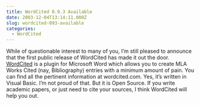```yaml
---
title: WordCited 0.9.3 Available
date: 2003-12-04T13:14:11.000Z
slug: wordcited-093-available
categories:
  - WordCited
---
```

While of questionable interest to many of you, I’m still pleased to announce that the first public release of WordCited has made it out the door. [WordCited][1]  is a plugin for Microsoft Word which allows you to create <span class="caps">MLA</span> Works Cited (nay, Bibliography) entries with a minimum amount of pain. You can find all the pertinent information at wordcited.com. Yes, it’s written in Visual Basic. I’m not proud of that. But it is Open Source. If you write academic papers, or just need to cite your sources, I think WordCited will help you out.

 [1]: http://wordcited.com
